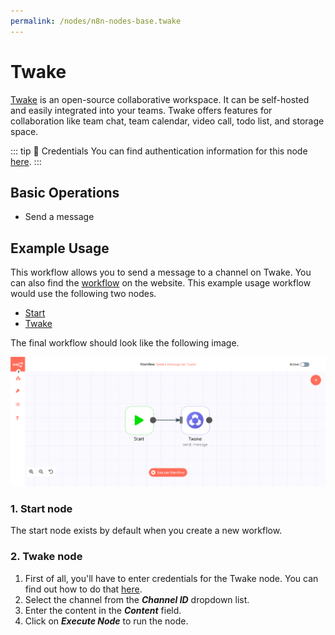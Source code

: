 ```yaml
---
permalink: /nodes/n8n-nodes-base.twake
---
```


# Twake

[Twake](https://twake.app/) is an open-source collaborative workspace. It can be self-hosted and easily integrated into your teams. Twake offers features for collaboration like team chat, team calendar, video call, todo list, and storage space.

::: tip 🔑 Credentials
You can find authentication information for this node [here](../../../credentials/Twake/README.md).
:::

## Basic Operations

- Send a message


## Example Usage

This workflow allows you to send a message to a channel on Twake. You can also find the [workflow](https://n8n.io/workflows/595) on the website. This example usage workflow would use the following two nodes.
- [Start](../../core-nodes/Start/README.md)
- [Twake]()

The final workflow should look like the following image.

![A workflow with the Twake node](./workflow.png)

### 1. Start node

The start node exists by default when you create a new workflow.


### 2. Twake node

1. First of all, you'll have to enter credentials for the Twake node. You can find out how to do that [here](../../../credentials/Twake/README.md).
2. Select the channel from the ***Channel ID*** dropdown list.
3. Enter the content in the ***Content*** field.
4. Click on ***Execute Node*** to run the node.

